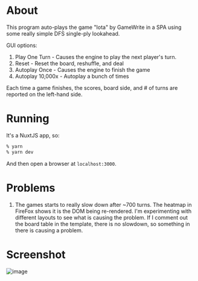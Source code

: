 # About

This program auto-plays the game "Iota" by GameWrite in a SPA using some really simple DFS single-ply lookahead.

GUI options:

1. Play One Turn - Causes the engine to play the next player's turn.
2. Reset - Reset the board, reshuffle, and deal
3. Autoplay Once - Causes the engine to finish the game
4. Autoplay 10,000x - Autoplay a bunch of times

Each time a game finishes, the scores, board side, and # of turns are reported on the left-hand side.


# Running

It's a NuxtJS app, so:

```Bash
% yarn
% yarn dev
```

And then open a browser at `localhost:3000`.

# Problems

1. The games starts to really slow down after ~700 turns. The heatmap in FireFox shows it is the DOM being re-rendered. I'm experimenting with different layouts to see what is causing the problem. If I comment out the board table in the template, there is no slowdown, so something in there is causing a problem.

# Screenshot

![image](https://user-images.githubusercontent.com/8249735/156663269-00577912-a5d6-4149-9e74-f57a92b20a65.png)

